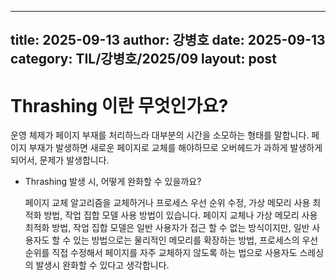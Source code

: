  ---
 title: 2025-09-13
 author: 강병호
 date: 2025-09-13
 category: TIL/강병호/2025/09
 layout: post
 ---



# **Thrashing 이란 무엇인가요?**


운영 체제가 페이지 부재를 처리하느라 대부분의 시간을 소모하는 형태를 말합니다. 페이지 부재가 발생하면  새로운 페이지로 교체를 해야하므로 오버헤드가 과하게 발생하게 되어서, 문제가 발생합니다.

- Thrashing 발생 시, 어떻게 완화할 수 있을까요?
    
    페이지 교체 알고리즘을 교체하거나 프로세스 우선 순위 수정, 가상 메모리 사용 최적화 방법, 작업 집합 모델 사용 방법이 있습니다. 페이지 교체나 가상 메모리 사용 최적화 방법, 작업 집합 모델은 일반 사용자가 접근 할 수 없는 방식이지만, 일반 사용자도 할 수 있는 방법으로는 물리적인 메모리를 확장하는 방법, 프로세스의 우선 순위를 직접 수정해서 페이지를 자주 교체하지 않도록 하는 법으로 사용자도 스레싱의 발생시 완화할 수 있다고 생각합니다.
